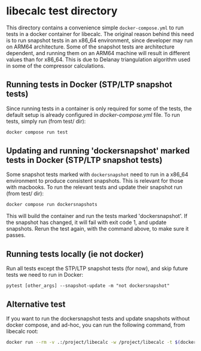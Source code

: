 
# libecalc test directory

This directory contains a convenience simple `docker-compose.yml` to run tests in a docker
container for libecalc. The original reason behind this need is to run snapshot tests in an x86_64 environment,
since developer may run on ARM64 architecture. Some of the snapshot tests are architecture dependent, and 
running them on an ARM64 machine will result in different values than for x86_64. This is due to Delanay 
triangulation algorithm used in some of the compressor calculations.

## Running tests in Docker (STP/LTP snapshot tests)

Since running tests in a container is only required for some of the tests, the default setup is already
configured in *docker-compose.yml* file. To run tests, simply run (from test/ dir):

```bash
docker compose run test
```

## Updating and running 'dockersnapshot' marked tests in Docker (STP/LTP snapshot tests)

Some snapshot tests marked with `dockersnapshot` need to run in a x86_64 environment to produce consistent snapshots. 
This is relevant for those with macbooks.
To run the relevant tests and update their snapshot run (from test/ dir):

```bash
docker compose run dockersnapshots
```

This will build the container and run the tests marked 'dockersnapshot'. If the snapshot has changed, it will fail with exit code 1, and
update snapshots. Rerun the test again, with the command above, to make sure it passes.

## Running tests locally (ie not docker)

Run all tests except the STP/LTP snapshot tests (for now), and skip future tests we need to run in Docker:

```
pytest [other_args] --snapshot-update -m "not dockersnapshot"
```

## Alternative test

If you want to run the dockersnapshot tests and update snapshots without docker compose, and ad-hoc, you can run the following command, from libecalc root:

```bash
docker run --rm -v .:/project/libecalc -w /project/libecalc -t $(docker build -q . -f Dockerfile --target build) poetry run pytest -m dockersnapshot --snapshot-update
```
